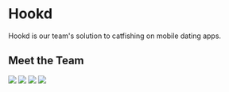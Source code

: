 # Hookd

Hookd is our team's solution to catfishing on mobile dating apps.

## Meet the Team

<img src="https://media-exp1.licdn.com/dms/image/C5603AQEZZI0vUnuxjg/profile-displayphoto-shrink_200_200/0/1609783798387?e=1644451200&v=beta&t=wTa33Z4SfBtrHtSn05IXSg48kx0HQKbwoOLej3B5uj4">

<img src="https://media-exp1.licdn.com/dms/image/D4E35AQH5Molo2nZVgQ/profile-framedphoto-shrink_200_200/0/1636558470705?e=1639252800&v=beta&t=y7VWbQB8NRm2Zeso5BBwDnlgV5Qyf448Cs-JJgIpZdg">

<img src="https://media-exp1.licdn.com/dms/image/C4E03AQH41c1VqaFRDQ/profile-displayphoto-shrink_800_800/0/1517557819484?e=1644451200&v=beta&t=zffTyBJic6PjRZmm5JYEn53Wc-TX7V99oeRCObY5WKU">

<img src="https://media-exp1.licdn.com/dms/image/C4E03AQE-C5nW0ndN7A/profile-displayphoto-shrink_200_200/0/1636994427562?e=1644451200&v=beta&t=yHWgj56iNc4lnrYKdcjEcxBVO0ewAE5Ao8wI5FhM2wQ">
